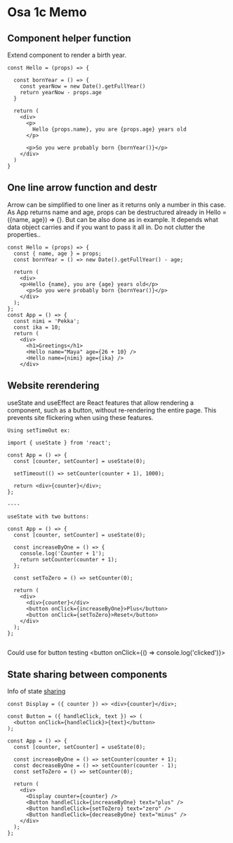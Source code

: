# Osa 1c Memo

## Component helper function

Extend component to render a birth year.

```
const Hello = (props) => {

  const bornYear = () => {
    const yearNow = new Date().getFullYear()
    return yearNow - props.age
  }

  return (
    <div>
      <p>
        Hello {props.name}, you are {props.age} years old
      </p>

      <p>So you were probably born {bornYear()}</p>
    </div>
  )
}
```

## One line arrow function and destr

Arrow can be simplified to one liner as it returns only a number in this case.
As App returns name and age, props can be destructured already in Hello = ({name, age}) => {}.
But can be also done as in example. It depends what data object carries and if you want to pass it all in.
Do not clutter the properties..

```
const Hello = (props) => {
  const { name, age } = props;
  const bornYear = () => new Date().getFullYear() - age;

  return (
    <div>
    <p>Hello {name}, you are {age} years old</p>
      <p>So you were probably born {bornYear()}</p>
    </div>
  );
};
const App = () => {
  const nimi = 'Pekka';
  const ika = 10;
  return (
    <div>
      <h1>Greetings</h1>
      <Hello name="Maya" age={26 + 10} />
      <Hello name={nimi} age={ika} />
    </div>
```

## Website rerendering

useState and useEffect are React features that allow rendering a component, such as a button, without re-rendering the entire page. This prevents site flickering when using these features.

```
Using setTimeOut ex:

import { useState } from 'react';

const App = () => {
  const [counter, setCounter] = useState(0);

  setTimeout(() => setCounter(counter + 1), 1000);

  return <div>{counter}</div>;
};

----

useState with two buttons:

const App = () => {
  const [counter, setCounter] = useState(0);

  const increaseByOne = () => {
    console.log('Counter + 1');
    return setCounter(counter + 1);
  };

  const setToZero = () => setCounter(0);

  return (
    <div>
      <div>{counter}</div>
      <button onClick={increaseByOne}>Plus</button>
      <button onClick={setToZero}>Reset</button>
    </div>
  );
};


```

Could use for button testing
<button onClick={() => console.log('clicked')}></button>

## State sharing between components

Info of state [sharing](https://react.dev/learn/sharing-state-between-components)

```
const Display = ({ counter }) => <div>{counter}</div>;

const Button = ({ handleClick, text }) => (
  <button onClick={handleClick}>{text}</button>
);

const App = () => {
  const [counter, setCounter] = useState(0);

  const increaseByOne = () => setCounter(counter + 1);
  const decreaseByOne = () => setCounter(counter - 1);
  const setToZero = () => setCounter(0);

  return (
    <div>
      <Display counter={counter} />
      <Button handleClick={increaseByOne} text="plus" />
      <Button handleClick={setToZero} text="zero" />
      <Button handleClick={decreaseByOne} text="minus" />
    </div>
  );
};
```
